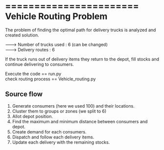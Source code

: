 =======================
Vehicle Routing Problem
=======================

The problem of finding the optimal path for delivery trucks is 
analyzed and created solution. 

---> Number of trucks used : 6 (can be changed)<br>
---> Delivery routes : 6 

If the truck runs out of delivery items they return to the depot, 
fill stocks and continue delivering to consumers.

Execute the code == run.py<br>
check routing process == Vehicle_routing.py

Source flow
-----------
1. Generate consumers (here we used 100) and their locations.
2. Cluster them to groups or zones (we split to 6)
3. Allot depot position.
4. Find the maximum and minimum distance between consumers and depot.
5. Create demand for each consumers.
6. Dispatch and follow each delivery items.
7. Update each delivery with the remaining stocks.

